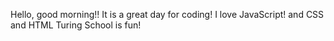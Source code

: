 Hello, good morning!!
It is a great day for coding!
I love JavaScript! and CSS and HTML
Turing School is fun!
